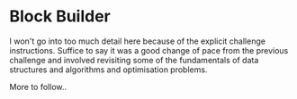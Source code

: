 # Block Builder
I won't go into too much detail here because of the explicit challenge instructions. Suffice to say it was a good change of pace from the previous challenge and involved revisiting some of the fundamentals of data structures and algorithms and optimisation problems.

More to follow..
